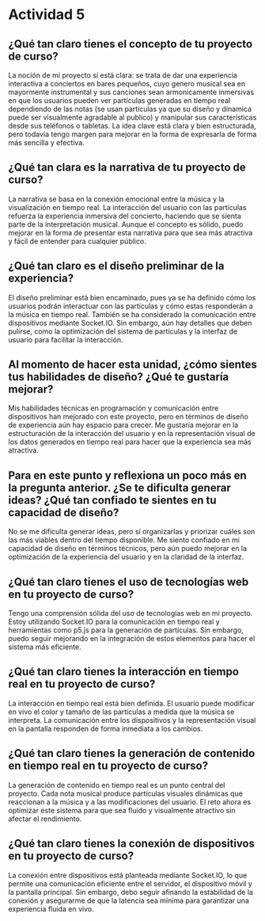 # Actividad 5
## ¿Qué tan claro tienes el concepto de tu proyecto de curso?
La noción de mi proyecto sí está clara: se trata de dar una experiencia interactiva a conciertos en bares pequeños, cuyo genero musical sea en mayormente instrumental y sus canciones sean armonicamente inmersivas en que los usuarios pueden ver partículas generadas en tiempo real dependiendo de las notas (se usan particulas ya que su diseño y dinamica puede ser visualmente agradable al publico) y manipular sus características desde sus teléfonos o tabletas. La idea clave está clara y bien estructurada, pero todavía tengo margen para mejorar en la forma de expresarla de forma más sencilla y efectiva.

## ¿Qué tan clara es la narrativa de tu proyecto de curso?
La narrativa se basa en la conexión emocional entre la música y la visualización en tiempo real. La interacción del usuario con las partículas refuerza la experiencia inmersiva del concierto, haciendo que se sienta parte de la interpretación musical. Aunque el concepto es sólido, puedo mejorar en la forma de presentar esta narrativa para que sea más atractiva y fácil de entender para cualquier público.

## ¿Qué tan claro es el diseño preliminar de la experiencia?
El diseño preliminar está bien encaminado, pues ya se ha definido cómo los usuarios podrán interactuar con las partículas y cómo estas responderán a la música en tiempo real. También se ha considerado la comunicación entre dispositivos mediante Socket.IO. Sin embargo, aún hay detalles que deben pulirse, como la optimización del sistema de partículas y la interfaz de usuario para facilitar la interacción.

## Al momento de hacer esta unidad, ¿cómo sientes tus habilidades de diseño? ¿Qué te gustaría mejorar?
Mis habilidades técnicas en programación y comunicación entre dispositivos han mejorado con este proyecto, pero en términos de diseño de experiencia aún hay espacio para crecer. Me gustaría mejorar en la estructuración de la interacción del usuario y en la representación visual de los datos generados en tiempo real para hacer que la experiencia sea más atractiva.

## Para en este punto y reflexiona un poco más en la pregunta anterior. ¿Se te dificulta generar ideas? ¿Qué tan confiado te sientes en tu capacidad de diseño?
No se me dificulta generar ideas, pero sí organizarlas y priorizar cuáles son las más viables dentro del tiempo disponible. Me siento confiado en mi capacidad de diseño en términos técnicos, pero aún puedo mejorar en la optimización de la experiencia del usuario y en la claridad de la interfaz.

## ¿Qué tan claro tienes el uso de tecnologías web en tu proyecto de curso?
Tengo una comprensión sólida del uso de tecnologías web en mi proyecto. Estoy utilizando Socket.IO para la comunicación en tiempo real y herramientas como p5.js para la generación de partículas. Sin embargo, puedo seguir mejorando en la integración de estos elementos para hacer el sistema más eficiente.

## ¿Qué tan claro tienes la interacción en tiempo real en tu proyecto de curso?
La interacción en tiempo real está bien definida. El usuario puede modificar en vivo el color y tamaño de las partículas a medida que la música se interpreta. La comunicación entre los dispositivos y la representación visual en la pantalla responden de forma inmediata a los cambios.

## ¿Qué tan claro tienes la generación de contenido en tiempo real en tu proyecto de curso?
La generación de contenido en tiempo real es un punto central del proyecto. Cada nota musical produce partículas visuales dinámicas que reaccionan a la música y a las modificaciones del usuario. El reto ahora es optimizar este sistema para que sea fluido y visualmente atractivo sin afectar el rendimiento.

## ¿Qué tan claro tienes la conexión de dispositivos en tu proyecto de curso?
La conexión entre dispositivos está planteada mediante Socket.IO, lo que permite una comunicación eficiente entre el servidor, el dispositivo móvil y la pantalla principal. Sin embargo, debo seguir afinando la estabilidad de la conexión y asegurarme de que la latencia sea mínima para garantizar una experiencia fluida en vivo.
